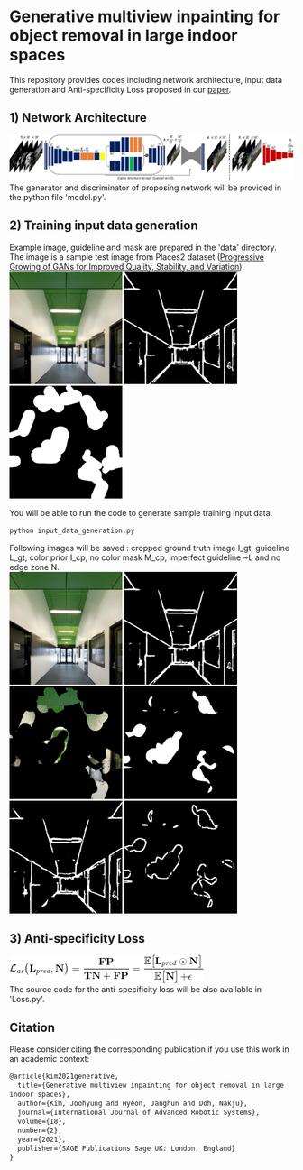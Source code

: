 # Generative multiview inpainting for object removal in large indoor spaces

This repository provides codes including network architecture, input data generation and Anti-specificity Loss proposed in our [paper](https://journals.sagepub.com/doi/10.1177/1729881421996544).

## 1) Network Architecture
<img src="./data/Network_G_D.png"></img>
The generator and discriminator of proposing network will be provided in the python file 'model.py'.

## 2) Training input data generation
Example image, guideline and mask are prepared in the 'data' directory.<br/>
The image is a sample test image from Places2 dataset ([Progressive Growing of GANs for Improved Quality, Stability, and Variation](https://arxiv.org/abs/1710.10196)). <br/>
<img src="./data/sample_image.jpg" width="200px" height="200px"></img>
<img src="./data/sample_guideline.jpg" width="200px" height="200px"></img>
<img src="./data/sample_mask.png" width="200px" height="200px"></img><br/>

You will be able to run the code to generate sample training input data.
```bash
python input_data_generation.py
```
Following images will be saved :
cropped ground truth image I_gt, guideline L_gt, color prior I_cp, no color mask M_cp, imperfect guideline ~L and no edge zone N.
<br/>
<img src="./data/result_crop_image_gt.png" width="200px" height="200px"></img>
<img src="./data/result_crop_guideline_gt.png" width="200px" height="200px"></img><br/>
<img src="./data/result_color_prior.png" width="200px" height="200px"></img>
<img src="./data/result_no_color_mask.png" width="200px" height="200px"></img>
<img src="./data/result_imperfect_guideline.png" width="200px" height="200px"></img>
<img src="./data/result_no_edge_zone.png" width="200px" height="200px"></img><br/>


## 3) Anti-specificity Loss
<img src="./data/Anti-specificity loss.gif"></img><br/>
The source code for the anti-specificity loss will be also available in 'Loss.py'.


## Citation

Please consider citing the corresponding publication if you use this work in an academic context:
```
@article{kim2021generative,
  title={Generative multiview inpainting for object removal in large indoor spaces},
  author={Kim, Joohyung and Hyeon, Janghun and Doh, Nakju},
  journal={International Journal of Advanced Robotic Systems},
  volume={18},
  number={2},
  year={2021},
  publisher={SAGE Publications Sage UK: London, England}
}
